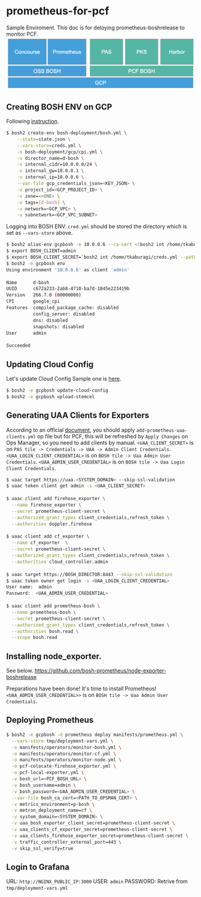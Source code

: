 # prometheus-for-pcf
Sample Enviroment. This doc is for deloying prometheus-boshrelease to monitor PCF.
![](https://github.com/tkaburagi/outside-pcfbosh-prometheus-bosh/blob/master/diagram.png)

## Creating BOSH ENV on GCP
Following [instruction](https://bosh.io/docs/init-google/).
```bash
$ bosh2 create-env bosh-deployment/bosh.yml \
    --state=state.json \
    --vars-store=creds.yml \
    -o bosh-deployment/gcp/cpi.yml \
    -v director_name=d-bosh \
    -v internal_cidr=10.0.0.0/24 \
    -v internal_gw=10.0.0.1 \
    -v internal_ip=10.0.0.6 \
    --var-file gcp_credentials_json=<KEY_JSON> \
    -v project_id=<GCP_PROJECT_ID> \
    -v zone=<<ONE> \
    -v tags=[d-bosh] \
    -v network=<GCP_VPC> \
    -v subnetwork=<GCP_VPC_SUBNET>
```

Logging into BOSH ENV. `cred.yml` should be stored the directory which is set as `--vars-store` above.
```bash
$ bosh2 alias-env gcpbosh -e 10.0.0.6 --ca-cert <(bosh2 int /home/tkaburagi/creds.yml --path /director_ssl/ca)
$ export BOSH_CLIENT=admin
$ export BOSH_CLIENT_SECRET=`bosh2 int /home/tkaburagi/creds.yml --path /admin_password`
$ bosh2 -e gcpbosh env
Using environment '10.0.0.6' as client 'admin'

Name      d-bosh
UUID      c672a233-2ab8-4710-ba7d-1845e223419b
Version   266.7.0 (00000000)
CPI       google_cpi
Features  compiled_package_cache: disabled
          config_server: disabled
          dns: disabled
          snapshots: disabled
User      admin

Succeeded
```

## Updating Cloud Config
Let's update Cloud Config Sample one is [here](https://github.com/tkaburagi/outside-pcfbosh-prometheus-bosh/blob/master/cloud-config.yml).
```bash
$ bosh2 -e gcpbosh update-cloud-config
$ bosh2 -e gcpbosh upload-stemcel
```

## Generating UAA Clients for Exporters
According to an official [document](https://github.com/bosh-prometheus/prometheus-boshrelease#monitoring-cloud-foundry), you should apply `add-prometheus-uaa-clients.yml` op file but for PCF, this will be refreshed by `Apply Changes` on Ops Manager, so you need to add clients by manual. 
`<UAA_CLIENT_SECRET>` is on `PAS tile -> Credentials -> UAA -> Admin Client Credentials`. `<UAA_LOGIN_CLIENT_CREDENTIAL>` is on `BOSH tile -> Uaa Admin User Credentials`. `<UAA_ADMIN_USER_CREDENTIAL>` is on `BOSH tile -> Uaa Login Client Credentials`.
```bash
$ uaac target https://uaa.<SYSTEM_DOMAIN> --skip-ssl-validation
$ uaac token client get admin -s <UAA_CLIENT_SECRET>

$ uaac client add firehose_exporter \
  --name firehose_exporter \
  --secret prometheus-client-secret \
  --authorized_grant_types client_credentials,refresh_token \
  --authorities doppler.firehose

$ uaac client add cf_exporter \
  --name cf_exporter  \
  --secret prometheus-client-secret \
  --authorized_grant_types client_credentials,refresh_token \
  --authorities cloud_controller.admin

$ uaac target https://BOSH_DIRECTOR:8443 --skip-ssl-validation
$ uaac token owner get login -s <UAA_LOGIN_CLIENT_CREDENTIAL>
User name:  admin
Password:  <UAA_ADMIN_USER_CREDENTIAL>

$ uaac client add prometheus-bosh \
  --name prometheus-bosh \
  --secret prometheus-client-secret \
  --authorized_grant_types client_credentials,refresh_token \
  --authorities bosh.read \
  --scope bosh.read
```

## Installing node_exporter. 
See below.
https://github.com/bosh-prometheus/node-exporter-boshrelease

Preparations have been done! It's time to install Prometheus! `<UAA_ADMIN_USER_CREDENTIAL>>` is on `BOSH tile -> Uaa Admin User Credentials`. 
## Deploying Prometheus
```bash
$ bosh2 -e gcpbosh -d prometheus deploy manifests/prometheus.yml \
  --vars-store tmp/deployment-vars.yml \
  -o manifests/operators/monitor-bosh.yml \
  -o manifests/operators/monitor-cf.yml \
  -o manifests/operators/monitor-node.yml \
  -o pcf-colocate-firehose_exporter.yml \
  -o pcf-local-exporter.yml \
  -v bosh_url=<PCF_BOSH_URL> \
  -v bosh_username=admin \
  -v bosh_password=<UAA_ADMIN_USER_CREDENTIAL> \
  --var-file bosh_ca_cert=<PATH_TO_OPSMAN_CERT> \
  -v metrics_environment=p-bosh \
  -v metron_deployment_name=cf \
  -v system_domain=<SYSTEM_DOMAIN> \
  -v uaa_bosh_exporter_client_secret=prometheus-client-secret \
  -v uaa_clients_cf_exporter_secret=prometheus-client-secret \
  -v uaa_clients_firehose_exporter_secret=prometheus-client-secret \
  -v traffic_controller_external_port=443 \
  -v skip_ssl_verify=true
```

## Login to Grafana
URL: `http://NGINX_PUBLIC_IP:3000`
USER: `admin`
PASSWORD: Retrive from `tmp/deployment-vars.yml`
